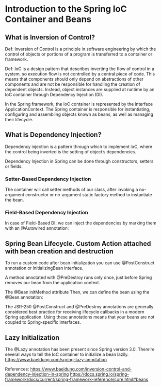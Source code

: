 # Introduction to the Spring IoC Container and Beans

## What is Inversion of Control?
Def: Inversion of Control is a principle in software engineering by which the control of objects or portions of a program is transferred to a container or framework.

Def: IoC is a design pattern that describes inverting the flow of control in a system, so execution flow is not controlled by a central piece of code. This means that components should only depend on abstractions of other components and are not be responsible for handling the creation of dependent objects. Instead, object instances are supplied at runtime by an IoC container through Dependency Injection (DI).

In the Spring framework, the IoC container is represented by the interface ApplicationContext. The Spring container is responsible for instantiating, configuring and assembling objects known as beans, as well as managing their lifecycle.

## What is Dependency Injection?
Dependency injection is a pattern through which to implement IoC, where the control being inverted is the setting of object’s dependencies.

Dependency Injection in Spring can be done through constructors, setters or fields.
### Setter-Based Dependency Injection
The container will call setter methods of our class, 
after invoking a no-argument constructor or no-argument static factory method to instantiate the bean.

### Field-Based Dependency Injection
In case of Field-Based DI, we can inject the dependencies by marking them with an @Autowired annotation:

## Spring Bean Lifecycle. Custom Action attached with bean creation and destruction
To run a custom code after bean initialization you can use @PostConstruct annotation or InitializingBean interface.

A method annotated with @PreDestroy runs only once, just before Spring removes our bean from the application context.

The @Bean initMethod attribute
Then, we can define the bean using the @Bean annotation:


The JSR-250 @PostConstruct and @PreDestroy annotations are generally
considered best practice for receiving lifecycle callbacks in a modern Spring application. 
Using these annotations means that your beans are not coupled to Spring-specific interfaces.

## Lazy Initialization
The @Lazy annotation has been present since Spring version 3.0. There’re several ways to tell the IoC container to initialize a bean lazily.
https://www.baeldung.com/spring-lazy-annotation  

References:
https://www.baeldung.com/inversion-control-and-dependency-injection-in-spring
https://docs.spring.io/spring-framework/docs/current/spring-framework-reference/core.html#beans
